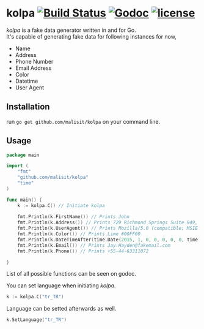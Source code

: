 # kolpa  [![Build Status](https://travis-ci.org/malisit/kolpa.svg?branch=master)](https://travis-ci.org/malisit/kolpa) [![Godoc](http://img.shields.io/badge/godoc-reference-blue.svg?style=flat)](https://godoc.org/github.com/malisit/kolpa) [![license](http://img.shields.io/badge/license-MIT-red.svg?style=flat)](https://raw.githubusercontent.com/malisit/kolpa/master/LICENSE)
*kolpa* is a fake data generator written in and for Go.  
It's capable of generating fake data for following instances for now,
- Name
- Address
- Phone Number
- Email Address
- Color
- Datetime
- User Agent

## Installation
run ```go get github.com/malisit/kolpa``` on your command line.

## Usage
``` go
package main

import (
	"fmt"
	"github.com/malisit/kolpa"
	"time"
)

func main() {
	k := kolpa.C() // Initiate kolpa
	
	fmt.Println(k.FirstName()) // Prints John
	fmt.Println(k.Address()) // Prints 729 Richmond Springs Suite 949, Luisborough, VT 85700-5554
	fmt.Println(k.UserAgent()) // Prints Mozilla/5.0 (compatible; MSIE 5.0; Windows 98; Win 9x 4.90; Trident/4.0)
	fmt.Println(k.Color()) // Prints Lime #00FF00
	fmt.Println(k.DateTimeAfter(time.Date(2015, 1, 0, 0, 0, 0, 0, time.UTC))) // Prints 2015-09-08 15:34:29 +0300 EEST
	fmt.Println(k.Email()) // Prints Jay.Hayden@fakemail.com
	fmt.Println(k.Phone()) // Prints +55-44-63311072

}
```
List of all possible functions can be seen on godoc.

You can set language when initiating *kolpa*.
``` go
k := kolpa.C("tr_TR")
```

Language can be setted afterwards as well.
``` go
k.SetLanguage("tr_TR")
```

